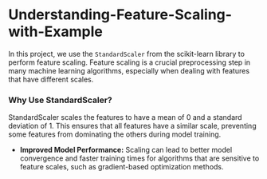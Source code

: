 # Understanding-Feature-Scaling-with-Example

In this project, we use the `StandardScaler` from the scikit-learn library to perform feature scaling. 
Feature scaling is a crucial preprocessing step in many machine learning algorithms, especially when dealing with features that have different scales.

### Why Use StandardScaler?

StandardScaler scales the features to have a mean of 0 and a standard deviation of 1. This ensures that all features have a similar scale, preventing some features from dominating the others during model training.



- **Improved Model Performance:** Scaling can lead to better model convergence and faster training times for algorithms that are sensitive to feature scales, such as gradient-based optimization methods.
